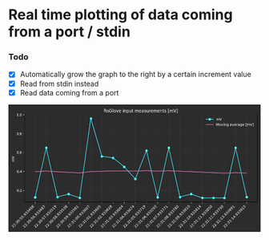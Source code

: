 # Real time plotting of data coming from a port / stdin

### Todo
- [x] Automatically grow the graph to the right by a certain increment value
- [x] Read from stdin instead
- [x] Read data coming from a port

![Chart](assets/fig.png)
